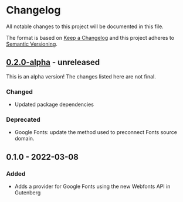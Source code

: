 # Changelog

All notable changes to this project will be documented in this file.

The format is based on [Keep a Changelog](https://keepachangelog.com/en/1.0.0/)
and this project adheres to [Semantic Versioning](https://semver.org/spec/v2.0.0.html).

## [0.2.0-alpha] - unreleased

This is an alpha version! The changes listed here are not final.

### Changed
- Updated package dependencies

### Deprecated
- Google Fonts: update the method used to preconnect Fonts source domain.

## 0.1.0 - 2022-03-08
### Added
- Adds a provider for Google Fonts using the new Webfonts API in Gutenberg

[0.2.0-alpha]: https://github.com/Automattic/jetpack-google-fonts-provider/compare/v0.1.0...v0.2.0-alpha

